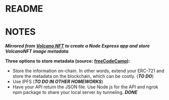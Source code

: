 # README

# NOTES

***Mirrored from [Volcano NFT](https://github.com/binghy/volcanoNFT) to create a Node Express app and store VolcanoNFT image metadata***

**Three options to store metadata (source: [freeCodeCamp](https://www.freecodecamp.org/news/how-to-make-an-nft/)):**  
- Store the information on-chain. In other words, extend your ERC-721 and store the metadata on the blockchain, which can be costly. (***TO DO***)  
- Use IPFS (***TO DO IN OTHER HOMEWORKS***)  
- Have your API return the JSON file. Use Node js for the API and ngrok npm package to share your local server by tunneling. ***DONE***
